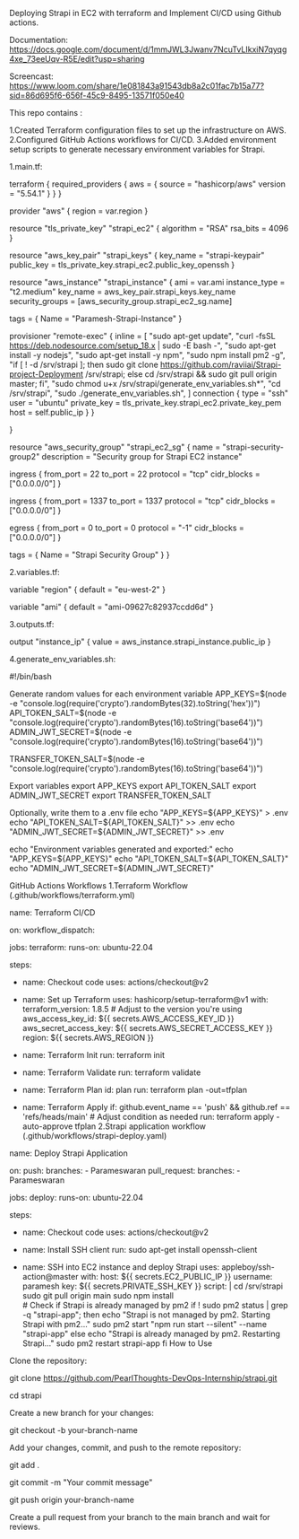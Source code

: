 Deploying Strapi in EC2 with terraform and Implement CI/CD using Github actions.

Documentation: https://docs.google.com/document/d/1mmJWL3Jwanv7NcuTvLIkxiN7qyqg4xe_73eeUqv-R5E/edit?usp=sharing

Screencast: https://www.loom.com/share/1e081843a91543db8a2c01fac7b15a77?sid=86d695f6-656f-45c9-8495-13571f050e40

This repo contains :

1.Created Terraform configuration files to set up the infrastructure on AWS. 2.Configured GitHub Actions workflows for CI/CD. 3.Added environment setup scripts to generate necessary environment variables for Strapi.

1.main.tf:

terraform { required_providers { aws = { source = "hashicorp/aws" version = "5.54.1" } } }

provider "aws" { region = var.region }

resource "tls_private_key" "strapi_ec2" { algorithm = "RSA" rsa_bits = 4096 }

resource "aws_key_pair" "strapi_keys" { key_name = "strapi-keypair" public_key = tls_private_key.strapi_ec2.public_key_openssh }

resource "aws_instance" "strapi_instance" { ami = var.ami instance_type = "t2.medium" key_name = aws_key_pair.strapi_keys.key_name security_groups = [aws_security_group.strapi_ec2_sg.name]

tags = { Name = "Paramesh-Strapi-Instance" }

provisioner "remote-exec" { inline = [ "sudo apt-get update", "curl -fsSL https://deb.nodesource.com/setup_18.x | sudo -E bash -", "sudo apt-get install -y nodejs", "sudo apt-get install -y npm", "sudo npm install pm2 -g", "if [ ! -d /srv/strapi ]; then sudo git clone https://github.com/raviiai/Strapi-project-Deployment /srv/strapi; else cd /srv/strapi && sudo git pull origin master; fi", "sudo chmod u+x /srv/strapi/generate_env_variables.sh*", "cd /srv/strapi", "sudo ./generate_env_variables.sh", ] connection { type = "ssh" user = "ubuntu" private_key = tls_private_key.strapi_ec2.private_key_pem host = self.public_ip } }

}

resource "aws_security_group" "strapi_ec2_sg" { name = "strapi-security-group2" description = "Security group for Strapi EC2 instance"

ingress { from_port = 22 to_port = 22 protocol = "tcp" cidr_blocks = ["0.0.0.0/0"] }

ingress { from_port = 1337 to_port = 1337 protocol = "tcp" cidr_blocks = ["0.0.0.0/0"] }

egress { from_port = 0 to_port = 0 protocol = "-1" cidr_blocks = ["0.0.0.0/0"] }

tags = { Name = "Strapi Security Group" } }

2.variables.tf:

variable "region" { default = "eu-west-2" }

variable "ami" { default = "ami-09627c82937ccdd6d" }

3.outputs.tf:

output "instance_ip" { value = aws_instance.strapi_instance.public_ip }

4.generate_env_variables.sh:

#!/bin/bash

Generate random values for each environment variable
APP_KEYS=$(node -e "console.log(require('crypto').randomBytes(32).toString('hex'))") API_TOKEN_SALT=$(node -e "console.log(require('crypto').randomBytes(16).toString('base64'))") ADMIN_JWT_SECRET=$(node -e "console.log(require('crypto').randomBytes(16).toString('base64'))")

TRANSFER_TOKEN_SALT=$(node -e "console.log(require('crypto').randomBytes(16).toString('base64'))")

Export variables
export APP_KEYS export API_TOKEN_SALT export ADMIN_JWT_SECRET export TRANSFER_TOKEN_SALT

Optionally, write them to a .env file
echo "APP_KEYS=${APP_KEYS}" > .env echo "API_TOKEN_SALT=${API_TOKEN_SALT}" >> .env echo "ADMIN_JWT_SECRET=${ADMIN_JWT_SECRET}" >> .env

echo "Environment variables generated and exported:" echo "APP_KEYS=${APP_KEYS}" echo "API_TOKEN_SALT=${API_TOKEN_SALT}" echo "ADMIN_JWT_SECRET=${ADMIN_JWT_SECRET}"

GitHub Actions Workflows 1.Terraform Workflow (.github/workflows/terraform.yml)

name: Terraform CI/CD

on: workflow_dispatch:

jobs: terraform: runs-on: ubuntu-22.04

steps:
- name: Checkout code
  uses: actions/checkout@v2

- name: Set up Terraform
  uses: hashicorp/setup-terraform@v1
  with:
    terraform_version: 1.8.5  # Adjust to the version you're using
    aws_access_key_id: ${{ secrets.AWS_ACCESS_KEY_ID }}
    aws_secret_access_key: ${{ secrets.AWS_SECRET_ACCESS_KEY }}
    region: ${{ secrets.AWS_REGION }}

- name: Terraform Init
  run: terraform init

- name: Terraform Validate
  run: terraform validate

- name: Terraform Plan
  id: plan
  run: terraform plan -out=tfplan

- name: Terraform Apply
  if: github.event_name == 'push' && github.ref == 'refs/heads/main'  # Adjust condition as needed
  run: terraform apply -auto-approve tfplan
2.Strapi application workflow (.github/workflows/strapi-deploy.yaml)

name: Deploy Strapi Application

on: push: branches: - Parameswaran pull_request: branches: - Parameswaran

jobs: deploy: runs-on: ubuntu-22.04

steps:
- name: Checkout code
  uses: actions/checkout@v2

- name: Install SSH client
  run: sudo apt-get install openssh-client

- name: SSH into EC2 instance and deploy Strapi
  uses: appleboy/ssh-action@master
  with:
    host: ${{ secrets.EC2_PUBLIC_IP }}
    username: paramesh
    key: ${{ secrets.PRIVATE_SSH_KEY }}
    script: |
      cd /srv/strapi
      sudo git pull origin main
      sudo npm install         
      # Check if Strapi is already managed by pm2
      if ! sudo pm2 status | grep -q "strapi-app"; then
        echo "Strapi is not managed by pm2. Starting Strapi with pm2..."
        sudo pm2 start "npm run start --silent" --name "strapi-app"
      else
        echo "Strapi is already managed by pm2. Restarting Strapi..."
        sudo pm2 restart strapi-app
      fi
How to Use

Clone the repository:

git clone https://github.com/PearlThoughts-DevOps-Internship/strapi.git

cd strapi

Create a new branch for your changes:

git checkout -b your-branch-name

Add your changes, commit, and push to the remote repository:

git add .

git commit -m "Your commit message"

git push origin your-branch-name

Create a pull request from your branch to the main branch and wait for reviews.
